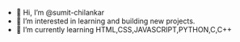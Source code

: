 - 👋 Hi, I’m @sumit-chilankar
- 👀 I’m interested in learning and building new projects.
- 🌱 I’m currently learning HTML,CSS,JAVASCRIPT,PYTHON,C,C++

